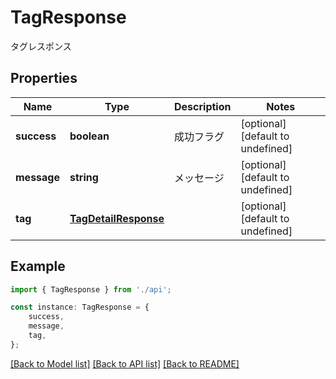 # TagResponse

タグレスポンス

## Properties

Name | Type | Description | Notes
------------ | ------------- | ------------- | -------------
**success** | **boolean** | 成功フラグ | [optional] [default to undefined]
**message** | **string** | メッセージ | [optional] [default to undefined]
**tag** | [**TagDetailResponse**](TagDetailResponse.md) |  | [optional] [default to undefined]

## Example

```typescript
import { TagResponse } from './api';

const instance: TagResponse = {
    success,
    message,
    tag,
};
```

[[Back to Model list]](../README.md#documentation-for-models) [[Back to API list]](../README.md#documentation-for-api-endpoints) [[Back to README]](../README.md)
